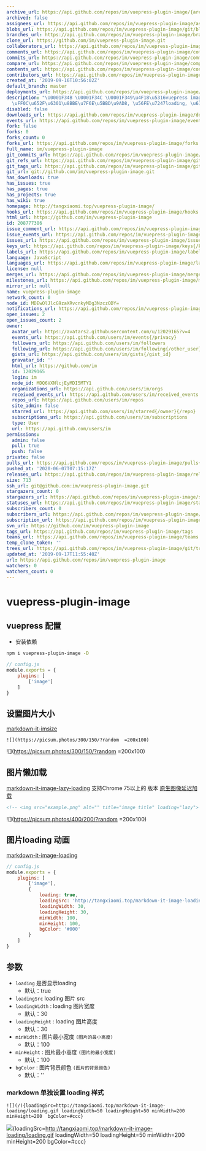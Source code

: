 ```yaml
---
archive_url: https://api.github.com/repos/im/vuepress-plugin-image/{archive_format}{/ref}
archived: false
assignees_url: https://api.github.com/repos/im/vuepress-plugin-image/assignees{/user}
blobs_url: https://api.github.com/repos/im/vuepress-plugin-image/git/blobs{/sha}
branches_url: https://api.github.com/repos/im/vuepress-plugin-image/branches{/branch}
clone_url: https://github.com/im/vuepress-plugin-image.git
collaborators_url: https://api.github.com/repos/im/vuepress-plugin-image/collaborators{/collaborator}
comments_url: https://api.github.com/repos/im/vuepress-plugin-image/comments{/number}
commits_url: https://api.github.com/repos/im/vuepress-plugin-image/commits{/sha}
compare_url: https://api.github.com/repos/im/vuepress-plugin-image/compare/{base}...{head}
contents_url: https://api.github.com/repos/im/vuepress-plugin-image/contents/{+path}
contributors_url: https://api.github.com/repos/im/vuepress-plugin-image/contributors
created_at: '2019-09-16T10:56:02Z'
default_branch: master
deployments_url: https://api.github.com/repos/im/vuepress-plugin-image/deployments
description: "\U0001F34B \U0001F34C \U0001F349\u4F18\u5316vuepress image \u6548\u679C\
  \uFF0C\u652F\u6301\u8BBE\u7F6E\u5BBD\u9AD8, \u56FE\u7247loading, \u61D2\u52A0\u8F7D"
disabled: false
downloads_url: https://api.github.com/repos/im/vuepress-plugin-image/downloads
events_url: https://api.github.com/repos/im/vuepress-plugin-image/events
fork: false
forks: 0
forks_count: 0
forks_url: https://api.github.com/repos/im/vuepress-plugin-image/forks
full_name: im/vuepress-plugin-image
git_commits_url: https://api.github.com/repos/im/vuepress-plugin-image/git/commits{/sha}
git_refs_url: https://api.github.com/repos/im/vuepress-plugin-image/git/refs{/sha}
git_tags_url: https://api.github.com/repos/im/vuepress-plugin-image/git/tags{/sha}
git_url: git://github.com/im/vuepress-plugin-image.git
has_downloads: true
has_issues: true
has_pages: true
has_projects: true
has_wiki: true
homepage: http://tangxiaomi.top/vuepress-plugin-image/
hooks_url: https://api.github.com/repos/im/vuepress-plugin-image/hooks
html_url: https://github.com/im/vuepress-plugin-image
id: 208777386
issue_comment_url: https://api.github.com/repos/im/vuepress-plugin-image/issues/comments{/number}
issue_events_url: https://api.github.com/repos/im/vuepress-plugin-image/issues/events{/number}
issues_url: https://api.github.com/repos/im/vuepress-plugin-image/issues{/number}
keys_url: https://api.github.com/repos/im/vuepress-plugin-image/keys{/key_id}
labels_url: https://api.github.com/repos/im/vuepress-plugin-image/labels{/name}
language: JavaScript
languages_url: https://api.github.com/repos/im/vuepress-plugin-image/languages
license: null
merges_url: https://api.github.com/repos/im/vuepress-plugin-image/merges
milestones_url: https://api.github.com/repos/im/vuepress-plugin-image/milestones{/number}
mirror_url: null
name: vuepress-plugin-image
network_count: 0
node_id: MDEwOlJlcG9zaXRvcnkyMDg3NzczODY=
notifications_url: https://api.github.com/repos/im/vuepress-plugin-image/notifications{?since,all,participating}
open_issues: 2
open_issues_count: 2
owner:
  avatar_url: https://avatars2.githubusercontent.com/u/12029165?v=4
  events_url: https://api.github.com/users/im/events{/privacy}
  followers_url: https://api.github.com/users/im/followers
  following_url: https://api.github.com/users/im/following{/other_user}
  gists_url: https://api.github.com/users/im/gists{/gist_id}
  gravatar_id: ''
  html_url: https://github.com/im
  id: 12029165
  login: im
  node_id: MDQ6VXNlcjEyMDI5MTY1
  organizations_url: https://api.github.com/users/im/orgs
  received_events_url: https://api.github.com/users/im/received_events
  repos_url: https://api.github.com/users/im/repos
  site_admin: false
  starred_url: https://api.github.com/users/im/starred{/owner}{/repo}
  subscriptions_url: https://api.github.com/users/im/subscriptions
  type: User
  url: https://api.github.com/users/im
permissions:
  admin: false
  pull: true
  push: false
private: false
pulls_url: https://api.github.com/repos/im/vuepress-plugin-image/pulls{/number}
pushed_at: '2020-06-07T07:15:17Z'
releases_url: https://api.github.com/repos/im/vuepress-plugin-image/releases{/id}
size: 713
ssh_url: git@github.com:im/vuepress-plugin-image.git
stargazers_count: 0
stargazers_url: https://api.github.com/repos/im/vuepress-plugin-image/stargazers
statuses_url: https://api.github.com/repos/im/vuepress-plugin-image/statuses/{sha}
subscribers_count: 0
subscribers_url: https://api.github.com/repos/im/vuepress-plugin-image/subscribers
subscription_url: https://api.github.com/repos/im/vuepress-plugin-image/subscription
svn_url: https://github.com/im/vuepress-plugin-image
tags_url: https://api.github.com/repos/im/vuepress-plugin-image/tags
teams_url: https://api.github.com/repos/im/vuepress-plugin-image/teams
temp_clone_token: ''
trees_url: https://api.github.com/repos/im/vuepress-plugin-image/git/trees{/sha}
updated_at: '2019-09-17T11:55:40Z'
url: https://api.github.com/repos/im/vuepress-plugin-image
watchers: 0
watchers_count: 0
---
```


# vuepress-plugin-image



## vuepress 配置

* 安装依赖

```bash
npm i vuepress-plugin-image -D
```

```js
// config.js
module.exports = { 
    plugins: [
        ['image']
    ]
} 
```

## 设置图片大小  
[markdown-it-imsize](https://www.npmjs.com/package/markdown-it-imsize)

```
![](https://picsum.photos/300/150/?random  =200x100)
```

![](https://picsum.photos/300/150/?random  =200x100)


## 图片懒加载
[markdown-it-image-lazy-loading](https://www.npmjs.com/package/markdown-it-image-lazy-loading)
支持Chrome 75以上的 版本 [原生图像延迟加载](https://addyosmani.com/blog/lazy-loading/)

```html
<!-- <img src="example.png" alt="" title="image title" loading="lazy"> -->
```

![](https://picsum.photos/400/200/?random  =200x100)


## 图片loading 动画
[markdown-it-image-loading](https://www.npmjs.com/package/markdown-it-image-loading)

```js
// config.js
module.exports = { 
    plugins: [
        ['image'],
        {
            loading: true,
            loadingSrc: 'http://tangxiaomi.top/markdown-it-image-loading/loading.gif',
            loadingWidth: 30,
            loadingHeight: 30,
            minWidth: 100,
            minHeight: 100,
            bgColor: '#000'
        }
    ]
} 
```

## 参数

* `loading` 是否显示loading
    - 默认：true
* `loadingSrc` loading 图片 src 
* `loadingWidth` : loading 图片宽度
    - 默认：30
* `loadingHeight` : loading 图片高度
    - 默认：30
* `minWidth` : 图片最小宽度 `(图片的最小高度)`
    - 默认：100  
* `minHeight` : 图片最小高度 `(图片的最小宽度)`
    - 默认：100 
* `bgColor` : 图片背景颜色 `(图片的背景颜色)`
    - 默认：''  

### markdown 单独设置 loading 样式

```
![](/){loadingSrc=http://tangxiaomi.top/markdown-it-image-loading/loading.gif loadingWidth=50 loadingHeight=50 minWidth=200 minHeight=200  bgColor=#ccc} 
```
![](/){loadingSrc=http://tangxiaomi.top/markdown-it-image-loading/loading.gif loadingWidth=50 loadingHeight=50 minWidth=200 minHeight=200  bgColor=#ccc} 

